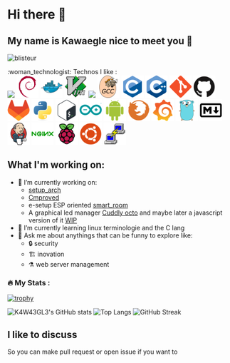 # Hi there 👋
## My name is Kawaegle nice to meet you 👋
<p align="left"> <img src="https://komarev.com/ghpvc/?username=kawaegle&label=Profile%20views&color=00bfff&style=flat" alt="blisteur" /> </p>
:woman_technologist: Technos I like :
<div>
  <img src="https://archlinux.org/static/logos/archlinux-logo-dark-scalable.518881f04ca9.svg" width="150">
  <img src="https://raw.githubusercontent.com/devicons/devicon/master/icons/debian/debian-original.svg" width="50" />
  <img src="https://raw.githubusercontent.com/devicons/devicon/master/icons/docker/docker-original.svg" width="50" />
  <img src="https://raw.githubusercontent.com/devicons/devicon/master/icons/vim/vim-original.svg" width="50" />
  <img src="https://raw.githubusercontent.com/neovim/neovim.github.io/master/logos/neovim-mark-flat.svg" width="50"/>
  <img src="https://raw.githubusercontent.com/devicons/devicon/master/icons/gcc/gcc-original.svg" width="50" />
  <img src="https://raw.githubusercontent.com/devicons/devicon/master/icons/c/c-original.svg" width="50" />
  <img src="https://raw.githubusercontent.com/devicons/devicon/master/icons/cplusplus/cplusplus-original.svg" width="50" />
  <img src="https://raw.githubusercontent.com/devicons/devicon/master/icons/git/git-original.svg" width="50" />
  <img src="https://raw.githubusercontent.com/devicons/devicon/master/icons/github/github-original.svg" width="50" />
  <img src="https://raw.githubusercontent.com/devicons/devicon/master/icons/gitlab/gitlab-original.svg" width="50" />
  <img src="https://raw.githubusercontent.com/devicons/devicon/master/icons/python/python-original.svg" width="50" />
  <img src="https://raw.githubusercontent.com/devicons/devicon/master/icons/bash/bash-original.svg" width="50" />
  <img src="https://raw.githubusercontent.com/devicons/devicon/master/icons/arduino/arduino-original.svg" width="50" />
  <img src="https://raw.githubusercontent.com/devicons/devicon/master/icons/android/android-original.svg" width="50" />
  <img src="https://raw.githubusercontent.com/devicons/devicon/master/icons/firefox/firefox-plain.svg" width="50" />
  <img src="https://raw.githubusercontent.com/devicons/devicon/master/icons/grafana/grafana-original.svg" width="50" />
  <img src="https://raw.githubusercontent.com/devicons/devicon/master/icons/go/go-original.svg" width="50" />
  <img src="https://raw.githubusercontent.com/devicons/devicon/master/icons/markdown/markdown-original.svg" width="50" />
  <img src="https://raw.githubusercontent.com/devicons/devicon/master/icons/jenkins/jenkins-original.svg" width="50" />
  <img src="https://raw.githubusercontent.com/devicons/devicon/master/icons/nginx/nginx-original.svg" width="50" />
  <img src="https://raw.githubusercontent.com/devicons/devicon/master/icons/raspberrypi/raspberrypi-original.svg" width="50" />
  <img src="https://raw.githubusercontent.com/devicons/devicon/master/icons/ubuntu/ubuntu-plain.svg" width="50" />
  <img src="https://raw.githubusercontent.com/devicons/devicon/master/icons/putty/putty-original.svg" width="50" />
</div>

## What I'm working on:

- 🔭 I’m currently working on:
    - [setup_arch](https://github.com/kawaegle/setup_arch)
    - [Cmproved](https://github.com/Cmproved)
    - e-setup ESP oriented [smart_room](https://github.com/kawaegle/smart_room)
    - A graphical led manager [Cuddly octo](https://github.com/oppaiweeb/cuddly_octo) and maybe later a javascript version of it [WIP](https://media.istockphoto.com/id/972656200/vector/wip-sign-icon.jpg?s=170667a&w=0&k=20&c=iYAFx-aHLUIOmc7llSgCOGBbxIuhx87GIstJ1AWxQIU=)
- 🌱 I’m currently learning linux terminologie and the C lang
- 💬 Ask me about anythings that can be funny to explore like:
    - 🔒️ security
    - 🏗️ inovation
    - ⚗️ web server management

### :fire: My Stats :

[![trophy](https://github-profile-trophy.vercel.app/?username=kawaegle&theme=tokyonight)](https://github.com/ryo-ma/github-profile-trophy)

![K4W43GL3's GitHub stats](https://github-readme-stats.vercel.app/api?username=kawaegle&show_icons=true&theme=tokyonight) ![Top Langs](https://github-readme-stats.vercel.app/api/top-langs/?username=kawaegle&show_icons=true&theme=tokyonight) ![GitHub Streak](https://github-readme-streak-stats.herokuapp.com/?user=kawaegle&theme=tokyonight)


## I like to discuss
So you can make pull request or open issue if you want to
